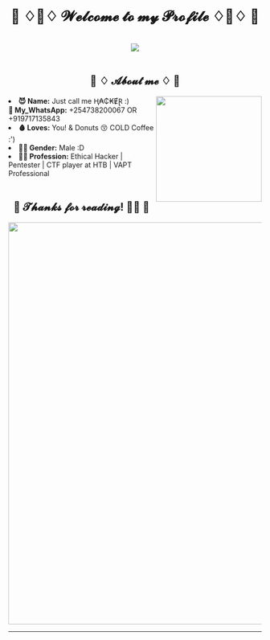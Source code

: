 <body>
<h1 align="center">💖 ♢🥺♢ 𝓦𝓮𝓵𝓬𝓸𝓶𝓮 𝓽𝓸 𝓶𝔂 𝓟𝓻𝓸𝓯𝓲𝓵𝓮 ♢🥺♢ 💖</h1>
<br>
<div align="center">
<img src="https://data.whicdn.com/images/158505330/original.gif">
</div>
<br>
<div>
<h2 align="center"> 🦊 ♢ 𝓐𝓫𝓸𝓾𝓽 𝓶𝓮 ♢ 🦊 </h2>
<img src="https://media.tenor.com/images/93050f7326ce464ac09af37962bd9d81/tenor.gif" align="right" height=210>
<li>
<b>😈 Name:</b> Just call me Ⱨ₳₵₭ɆⱤ :)</li>
<b>🥱 My_WhatsApp:</b> +254738200067 OR +919717135843 </li>
<li> 
<b>🩸 Loves:</b> You! & Donuts 😚 COLD Coffee :')
</li>
<li>
<b>💁‍♂️ Gender:</b> Male :D
</li>
<li>
<b>👨‍💻 Profession:</b> Ethical Hacker | Pentester | CTF player at HTB | VAPT Professional
</li>
<br>
</div>
<h2 align="center">💖  𝓣𝓱𝓪𝓷𝓴𝓼 𝓯𝓸𝓻 𝓻𝓮𝓪𝓭𝓲𝓷𝓰! 👨‍🦯 💖</h2>
<div align="center">
<img src="https://thumbs.gfycat.com/BareEarlyCanadagoose-size_restricted.gif" width=800 hight=400>
</div>
<hr>
</div>
</div>
</body>
